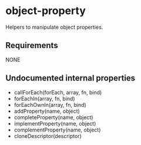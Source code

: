 # object-property

Helpers to manipulate object properties.

## Requirements

NONE

## Undocumented internal properties

- callForEach(forEach, array, fn, bind)
- forEachIn(array, fn, bind)
- forEachOwnIn(array, fn, bind)
- addProperty(name, object)
- completeProperty(name, object)
- implementProperty(name, object)
- complementProperty(name, object)
- cloneDescriptor(descriptor)
